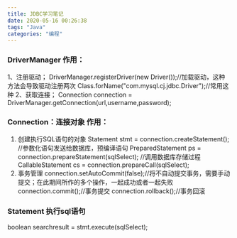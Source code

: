 ```yaml
---
title: JDBC学习笔记
date: 2020-05-16 00:26:38
tags: "Java"
categories: "编程"
---
```

### DriverManager 作用：
1、注册驱动；
DriverManager.registerDriver(new Driver());//加载驱动，这种方法会导致驱动注册两次
Class.forName("com.mysql.cj.jdbc.Driver");//常用这种
2、获取连接；
Connection connection = DriverManager.getConnection(url,username,password);
### Connection：连接对象 作用：
1. 创建执行SQL语句的对象
Statement stmt = connection.createStatement();
//参数化语句发送给数据库，预编译语句
PreparedStatement ps = connection.prepareStatement(sqlSelect);
//调用数据库存储过程
CallableStatement cs = connection.prepareCall(sqlSelect);
2. 事务管理
connection.setAutoCommit(false);//将不自动提交事务，需要手动提交；在此期间所作的多个操作，一起成功或者一起失败
connection.commit();//事务提交
connection.rollback();//事务回滚
### Statement 执行sql语句
boolean searchresult = stmt.execute(sqlSelect);